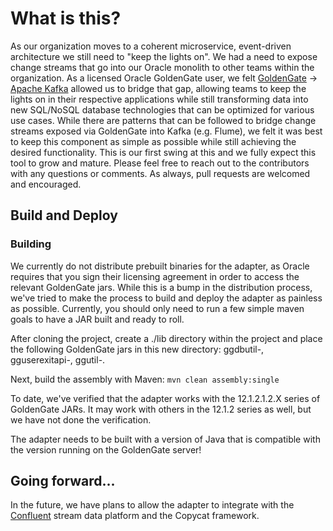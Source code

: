 # What is this?
As our organization moves to a coherent microservice, event-driven architecture we still need to "keep the lights on".  We had a need to expose change streams that go into our Oracle monolith to other teams within the organization.  As a licensed Oracle GoldenGate user, we felt [GoldenGate](http://www.oracle.com/technetwork/middleware/goldengate/overview/index.html) -> [Apache Kafka](http://kafka.apache.org) allowed us to bridge that gap, allowing teams to keep the lights on in their respective applications while still transforming data into new SQL/NoSQL database technologies that can be optimized for various use cases.  While there are patterns that can be followed to bridge change streams exposed via GoldenGate into Kafka (e.g. Flume), we felt it was best to keep this component as simple as possible while still achieving the desired functionality.  This is our first swing at this and we fully expect this tool to grow and mature.  Please feel free to reach out to the contributors with any questions or comments.  As always, pull requests are welcomed and encouraged.

## Build and Deploy
### Building
We currently do not distribute prebuilt binaries for the adapter, as Oracle requires that you sign their licensing agreement in order to access the relevant GoldenGate jars.  While this is a bump in the distribution process, we've tried to make the process to build and deploy the adapter as painless as possible.  Currently, you should only need to run a few simple maven goals to have a JAR built and ready to roll.

After cloning the project, create a ./lib directory within the project and place the following GoldenGate jars in this new directory:  ggdbutil-<version>, gguserexitapi-<version>, ggutil-<version>.

Next, build the assembly with Maven:
```mvn clean assembly:single```

To date, we've verified that the adapter works with the 12.1.2.1.2.X series of GoldenGate JARs.  It may work with others in the 12.1.2 series as well, but we have not done the verification. 

The adapter needs to be built with a version of Java that is compatible with the version running on the GoldenGate server!

## Going forward...
In the future, we have plans to allow the adapter to integrate with the [Confluent](http://confluent.io) stream data platform and the Copycat framework. 

